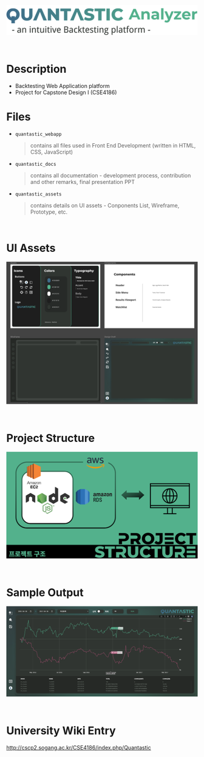 
![Quantastic Logo](quantastic_assets/quantastic_analyzer_logo_2.png)

<br>

# Description
- Backtesting Web Application platform
- Project for Capstone Design I (CSE4186)

# Files
- `quantastic_webapp`
  > contains all files used in Front End Development (written in HTML, CSS, JavaScript)
- `quantastic_docs`
  > contains all documentation - development process, contribution and other remarks, final presentation PPT
- `quantastic_assets`
  > contains details on UI assets - Conponents List, Wireframe, Prototype, etc.

<br>

# UI Assets
![Quantastic UI Components](quantastic_assets/quantastic_figma_ui_components.png)

<br>

# Project Structure
![Quantastic Project Structure](quantastic_assets/quantastic_project_structure.png)

<br>

# Sample Output
![Quantastic Results](quantastic_assets/quantastic_results.png)

<br>


# University Wiki Entry
http://cscp2.sogang.ac.kr/CSE4186/index.php/Quantastic
